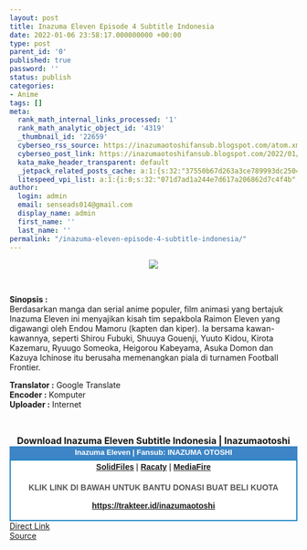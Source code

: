 ```yaml
---
layout: post
title: Inazuma Eleven Episode 4 Subtitle Indonesia
date: 2022-01-06 23:58:17.000000000 +00:00
type: post
parent_id: '0'
published: true
password: ''
status: publish
categories:
- Anime
tags: []
meta:
  rank_math_internal_links_processed: '1'
  rank_math_analytic_object_id: '4319'
  _thumbnail_id: '22659'
  cyberseo_rss_source: https://inazumaotoshifansub.blogspot.com/atom.xml?start-index=1
  cyberseo_post_link: https://inazumaotoshifansub.blogspot.com/2022/01/inazuma-eleven-episode-4-subtitle.html
  kata_make_header_transparent: default
  _jetpack_related_posts_cache: a:1:{s:32:"37550b67d263a3ce789993dc25046c5f";a:2:{s:7:"expires";i:1648523806;s:7:"payload";a:6:{i:0;a:1:{s:2:"id";i:22660;}i:1;a:1:{s:2:"id";i:22648;}i:2;a:1:{s:2:"id";i:22650;}i:3;a:1:{s:2:"id";i:22664;}i:4;a:1:{s:2:"id";i:22662;}i:5;a:1:{s:2:"id";i:22710;}}}}
  litespeed_vpi_list: a:1:{i:0;s:32:"071d7ad1a244e7d617a206862d7c4f4b";}
author:
  login: admin
  email: senseads014@gmail.com
  display_name: admin
  first_name: ''
  last_name: ''
permalink: "/inazuma-eleven-episode-4-subtitle-indonesia/"
---
```

</p>
<div class="separator" style="clear: both; text-align: center;"><a href="https://blogger.googleusercontent.com/img/a/AVvXsEgTGKSWiPaj-Qq9OQJHCF7L_Cuj3YBgXiXgxuzKo5uATjo-REQhHR-9LC94Sq_9LqNDMW2N8Exd1nHgs0d2-3zwcn4-8bUKQUHPkrislmIjAy3tuqUXXo1zLXNSEFuQTqdp3Y_QvBW_-eq6QIPWl6mAdJxuYOeT13Q4xrvPEMiuaeAXz91c5NSkI7VZ=s450" style="margin-left: 1em; margin-right: 1em;"><img border="0" data-original-height="269" data-original-width="450" src="{{ site.baseurl }}/assets/2022/01/AVvXsEgTGKSWiPaj-Qq9OQJHCF7L_Cuj3YBgXiXgxuzKo5uATjo-REQhHR-9LC94Sq_9LqNDMW2N8Exd1nHgs0d2-3zwcn4-8bUKQUHPkrislmIjAy3tuqUXXo1zLXNSEFuQTqdp3Y_QvBW_-eq6QIPWl6mAdJxuYOeT13Q4xrvPEMiuaeAXz91c5NSkI7VZ=s16000" /></a></div>
<p>&nbsp;</p>
<p><b>Sinopsis :</b><br /><span face="&quot;trebuchet ms&quot; , sans-serif">Berdasarkan manga dan serial anime populer, film animasi yang bertajuk Inazuma Eleven ini menyajikan kisah tim sepakbola Raimon Eleven yang digawangi oleh Endou Mamoru (kapten dan kiper). Ia bersama kawan-kawannya, seperti Shirou Fubuki, Shuuya Gouenji, Yuuto Kidou, Kirota Kazemaru, Ryuugo Someoka, Heigorou Kabeyama, Asuka Domon dan Kazuya Ichinose itu berusaha memenangkan piala di turnamen Football Frontier.</span>
<div style="text-align: center;">
<div style="text-align: left;"><span face="&quot;trebuchet ms&quot; , sans-serif"><b>Translator :</b> Google Translate</span></div>
<div style="text-align: left;"><span face="&quot;trebuchet ms&quot; , sans-serif"><b>Encoder :</b> Komputer</span></div>
<div style="text-align: left;"><span face="&quot;trebuchet ms&quot; , sans-serif"><b>Uploader :</b> Internet</span></div>
<p><span face="&quot;trebuchet ms&quot; , sans-serif"><br /></span></div>
<div style="text-align: center;"><span face="&quot;trebuchet ms&quot; , sans-serif" style="font-size: medium;"><b>Download Inazuma Eleven Subtitle Indonesia | Inazumaotoshi</b></span></div>
<div style="margin: 0px; padding: 0px;">
<div align="center" style="background-color: #3d85c6; color: #339999; font-family: arial, geneva, sans-serif; line-height: 18.1875px; margin: 0px; padding: 2px;">
<div style="margin: 0px; padding: 0px;">
<div style="margin: 0px; padding: 0px;">
<div style="margin: 0px; padding: 0px;">
<div style="margin: 0px; padding: 0px;">
<div style="margin: 0px; padding: 0px;">
<div style="margin: 0px; padding: 0px;">
<div style="margin: 0px; padding: 0px;"><span style="font-size: small;"><b style="margin: 0px; padding: 0px;"><span class="Apple-style-span" face="&quot;trebuchet ms&quot; , sans-serif" style="margin: 0px; padding: 0px;"><span style="color: white; margin: 0px; padding: 0px;">Inazuma Eleven | Fansub: INAZUMA&nbsp;</span></span></b><b style="margin: 0px; padding: 0px;"><span class="Apple-style-span" face="&quot;trebuchet ms&quot; , sans-serif" style="margin: 0px; padding: 0px;"><span style="color: white; margin: 0px; padding: 0px;">OTOSHI</span></span></b></span></div>
</div>
</div>
</div>
</div>
</div>
</div>
</div>
<div style="background-color: white; border: 2px solid rgb(31, 133, 198); font-family: Arial, Geneva, sans-serif; line-height: 18.1875px; margin: 0px; padding: 2px; text-align: justify;">
<div style="font-family: Arial, Helvetica, sans-serif; margin: 0px; padding: 0px; text-align: center;">
<div style="margin: 0px; padding: 0px;">
<div style="margin: 0px; padding: 0px;">
<div style="margin: 0px; padding: 0px;">
<div style="margin: 0px; padding: 0px;">
<div style="margin: 0px; padding: 0px;">
<div style="margin: 0px; padding: 0px;">
<div style="margin: 0px; padding: 0px;">
<div style="color: #555555;"></div>
<div style="color: #555555;"><b style="margin: 0px; padding: 0px;"><a href="https://ouo.io/cxvJQL" target="_blank" rel="noopener">SolidFiles</a> | <a href="https://ouo.io/pVuj96" target="_blank" rel="noopener">Racaty</a>&nbsp;| <a href="https://ouo.io/o0KJ9F" target="_blank" rel="noopener">MediaFire</a></b></div>
<div style="color: #555555;"><b style="margin: 0px; padding: 0px;">&nbsp;</b></div>
<div style="color: #555555;">
<div style="color: #555555;"><b style="margin: 0px; padding: 0px;">KLIK LINK DI BAWAH UNTUK BANTU DONASI BUAT BELI KUOTA</b></div>
<p><b style="margin: 0px; padding: 0px;"><a href="https://trakteer.id/inazumaotoshi" target="_blank" rel="noopener">https://trakteer.id/inazumaotoshi</a></b><b style="margin: 0px; padding: 0px;"> <br /></b></div>
<div style="color: #555555;"></div>
</div>
</div>
</div>
</div>
</div>
</div>
</div>
</div>
</div>
</div>
<link rel="stylesheet" href="https://cdnjs.cloudflare.com/ajax/libs/font-awesome/4.7.0/css/font-awesome.min.css" />
<div class="divbtn"> <a href="https://handymansurrender.com/fihup8buzv?key=94550f7ce39444073321dde3b8782f97" class="btn"><i class="fa fa-download"></i> Direct Link</a> <br /><a href="https://inazumaotoshifansub.blogspot.com/2022/01/inazuma-eleven-episode-4-subtitle.html">Source</a> </div>
